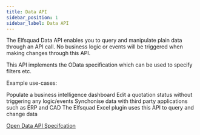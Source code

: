 ```yaml
---
title: Data API
sidebar_position: 1
sidebar_label: Data API
---
```


The Elfsquad Data API enables you to query and manipulate plain data through an API call. No business logic or events will be triggered when making changes through this API.

This API implements the OData specification which can be used to specify filters etc.

Example use-cases:

Populate a business intelligence dashboard
Edit a quotation status without triggering any logic/events
Synchonise data with third party applications such as ERP and CAD
The Elfsquad Excel plugin uses this API to query and change data

[Open Data API Specifcation](/apis/data)

